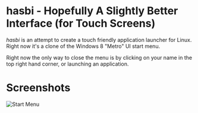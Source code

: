 hasbi - Hopefully A Slightly Better Interface (for Touch Screens)
=====
*hasbi* is an attempt to create a touch friendly application launcher for Linux. Right now it's a clone of the Windows 8 "Metro" UI start menu.

Right now the only way to close the menu is by clicking on your name in the top right hand corner, or launching an application.

Screenshots
=====
![Start Menu](http://i.imgur.com/lcxhkcO.png)

